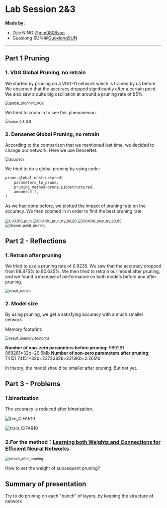 # Lab Session 2&3

**Made by:**

- Zijie NING @[mm0806son](https://github.com/mm0806son)
- Guoxiong SUN @[GuoxiongSUN](https://github.com/GuoxiongSUN)

-----

## Part 1 Pruning

### 1. VGG Global Pruning, no retrain 

We started by pruning on a VGG-11 network which is trained by us before. We observed that the accuracy dropped significantly after a certain point. We also saw a quite big oscillation at around a pruning rate of 85%.

<img src="global_prunning.png" alt="global_prunning_VGG" style="zoom:80%;" />

We tried to zoom in to see this phenomenon.

<img src="noise_0.8_0.9.png" alt="noise_0.8_0.9" style="zoom:80%;" />

### 2. Densenet Global Pruning, no retrain

According to the comparison that we mentioned last time, we decided to change our network. Here we use DenseNet.

<img src="accuracy.png" alt="accuracy" style="zoom:80%;" />

We tried to do a global pruning by using code:

```python
prune.global_unstructured(
    parameters_to_prune,
    pruning_method=prune.L1Unstructured,
    amount=0.3,
)
```

As we had done before, we plotted the impact of pruning rate on the accuracy. We then zoomed in in order to find the best pruning rate.

<img src="CIFAR10_prun.png" alt="CIFAR10_prun" style="zoom:80%;" />

<img src="CIFAR10_prun_try_80_90.png" alt="CIFAR10_prun_try_80_90" style="zoom:80%;" />

<img src="CIFAR10_prun_try_90_95.png" alt="CIFAR10_prun_try_90_95" style="zoom:80%;" />

<img src="chosen_point_pruning.png" alt="chosen_point_pruning" style="zoom:80%;" />




Part 2 - Reflections
--

### 1. Retrain after pruning

We tried to use a pruning rate of 0.9235. We saw that the accuracy dropped from 88.875% to 80.625%. We then tried to retrain our model after pruning, and we found a increase of performance on both models before and after pruning.

<img src="result_retrain.png" alt="result_retrain" style="zoom:80%;" />

### 2. Model size

By using pruning, we get a satisfying accuracy with a much smaller network.

Memory footprint:

<img src="result_memory_footprint.png" alt="result_memory_footprint" style="zoom:80%;" />

**Number of non-zero parameters before pruning:** 969281
969281\*32b=29.6Mb
**Number of non-zero parameters after pruning:**  74151
74151\*32b=2372382b=2318Kb=2.26Mb

In theory, the model should be smaller after pruning. But not yet.

Part 3 - Problems
--

### 1.binarization

The accuracy is reduced after binarization.

![bin_CIFAR10](bin_CIFAR10.png)

![train_CIFAR10](train_CIFAR10.png)

### 2.For the method：[Learning both Weights and Connections for Efficient Neural Networks](https://arxiv.org/abs/1506.02626)

<img src="retrain_after_pruning.png" alt="retrain_after_pruning" style="zoom:80%;" />

How to set the weight of subsequent pruning?



## Summary of presentation

Try to do pruning on each "bunch" of layers, by keeping the structure of network
